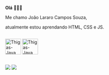 **Olá** 🙋🏽‍♂️

Me chamo João Lararo Campos Souza, 

atualmente estou aprendando HTML, CSS e JS.

##

<div>
 <img alt="Thigas-Java" height="50" wifth="40" src="https://cdn.jsdelivr.net/gh/devicons/devicon/icons/html5/html5-plain-wordmark.svg" />
 <img alt="Thigas-Java" height="50" wifth="40" src="https://cdn.jsdelivr.net/gh/devicons/devicon/icons/css3/css3-plain-wordmark.svg" />
 
##

<div>
  <a href="https://www.linkedin.com/in/cmpsjoao/" target"_black"><img src="https://img.shields.io/badge/LinkedIn-0077B5?style=for-the-badge&logo=linkedin&logoColor=white"></a>
  <a href="mailto:lazzarocmps@gmail.com" target"><img src="https://img.shields.io/badge/Gmail-D14836?style=for-the-badge&logo=gmail&logoColor=white"></a>
                                                                                                                                                                                                                                                                                               
                                                                                                                                                    
 

